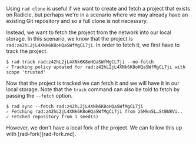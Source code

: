 Using `rad clone` is useful if we want to create and fetch a project
that exists on Radicle, but perhaps we're in a scenario where we may
already have an existing Git repository and so a full clone is not
necessary.

Instead, we want to fetch the project from the network into our local
storage. In this scenario, we know that the project is
`rad:z42hL2jL4XNk6K8oHQaSWfMgCL7ji`. In order to fetch it, we first
have to track the project.

```
$ rad track rad:z42hL2jL4XNk6K8oHQaSWfMgCL7ji --no-fetch
✓ Tracking policy updated for rad:z42hL2jL4XNk6K8oHQaSWfMgCL7ji with scope 'trusted'
```

Now that the project is tracked we can fetch it and we will have it in
our local storage. Note that the `track` command can also be told to fetch
by passing the `--fetch` option.

```
$ rad sync --fetch rad:z42hL2jL4XNk6K8oHQaSWfMgCL7ji
✓ Fetching rad:z42hL2jL4XNk6K8oHQaSWfMgCL7ji from z6MknSL…StBU8Vi..
✓ Fetched repository from 1 seed(s)
```

However, we don't have a local fork of the project. We can follow this
up with [rad-fork][rad-fork.md].
